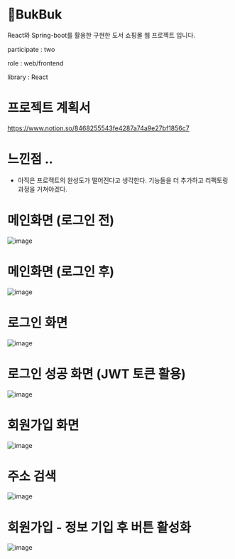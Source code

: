 # 📕BukBuk

React와 Spring-boot를 활용한 구현한 도서 쇼핑몰 웹 프로젝트 입니다.

participate : two

role : web/frontend

library : React

# 프로젝트 계획서
https://www.notion.so/8468255543fe4287a74a9e27bf1856c7

# 느낀점 ..

- 아직은 프로젝트의 완성도가 떨어진다고 생각한다. 기능들을 더 추가하고 리팩토링 과정을 거쳐야겠다.   


# 메인화면 (로그인 전)

![image](https://user-images.githubusercontent.com/98865571/189365006-2cfb2920-61d2-47dc-ab56-f134e7259b9f.png)


# 메인화면 (로그인 후)

![image](https://user-images.githubusercontent.com/98865571/189366539-b43971b7-c340-4b51-8fab-f0275764aa5e.png)


# 로그인 화면

![image](https://user-images.githubusercontent.com/98865571/189365163-1025b744-bbe4-4c95-b7d4-e08b55b80037.png)


# 로그인 성공 화면 (JWT 토큰 활용)

![image](https://user-images.githubusercontent.com/98865571/189366412-ee7e2850-e93a-4394-83c3-ef825f337d18.png)



# 회원가입 화면

![image](https://user-images.githubusercontent.com/98865571/189365260-b22241b2-909c-4ab2-a810-f6f499a0ae56.png)


# 주소 검색

![image](https://user-images.githubusercontent.com/98865571/189365364-e001cbff-a639-4a77-8d43-235e6ddbb7fb.png)



# 회원가입 - 정보 기입 후 버튼 활성화

![image](https://user-images.githubusercontent.com/98865571/189365712-53ff0e43-3899-4984-82a8-3a008da89e9d.png)




